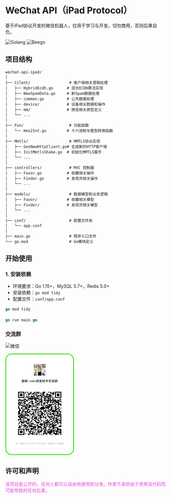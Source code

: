 # WeChat API（iPad Protocol）

基于iPad协议开发的微信机器人，仅用于学习与开发，切勿商用，否则后果自负。

![Golang](https://img.shields.io/badge/language-Golang-blue.svg)
![Beego](https://img.shields.io/badge/framework-Beego-green.svg)

## 项目结构

```
wechat-api-ipad/
│
├── Cilent/                 # 客户端相关逻辑处理
│   ├── HybridEcdh.go      # 混合ECDH算法实现
│   ├── NewSpamData.go     # 新Spam数据处理
│   ├── common.go          # 公共数据处理
│   ├── device/            # 设备相关数据和操作
│   ├── mm/                # 微信相关原型定义
│   └── ...
│
├── Fun/                    # 功能函数
│   └── Hex2Int.go         # 十六进制与整型转换函数
│
├── Mmtls/                  # MMTLS协议实现
│   ├── GenNewHttpClient.go# 生成新的HTTP客户端
│   ├── InitMmtlsShake.go  # 初始化MMTLS握手
│   └── ...
│
├── controllers/            # MVC 控制器
│   ├── Favor.go           # 收藏相关操作
│   ├── Finder.go          # 发现页相关操作
│   └── ...
│
├── models/                 # 数据模型和业务逻辑
│   ├── Favor/             # 收藏相关模型
│   ├── Finder/            # 发现页相关模型
│   └── ...
│
├── conf/                   # 配置文件夹
│   └── app.conf
│
├── main.go                 # 程序入口文件
└── go.mod                  # Go模块定义
```


## 开始使用

### 1. 安装依赖

- 环境要求：Go 1.15+，MySQL 5.7+，Redis 5.0+
- 安装依赖：`go mod tidy`
- 配置文件：`conf/app.conf`
```go
go mod tidy

go run main.go
```

### 交流群

![微信](https://img.shields.io/badge/微信-扫码加群-green.svg)

<img src="./github/img/wechat.jpg" width="210px" style="border-radius: 20px;border: 3px solid #53e339">


## 许可和声明
<p style="color: rgba(224,9,206,0.74)">该项目是公开的，任何人都可以自由地使用和分发。作者不承担由于使用该代码而可能导致的任何后果。</p>
